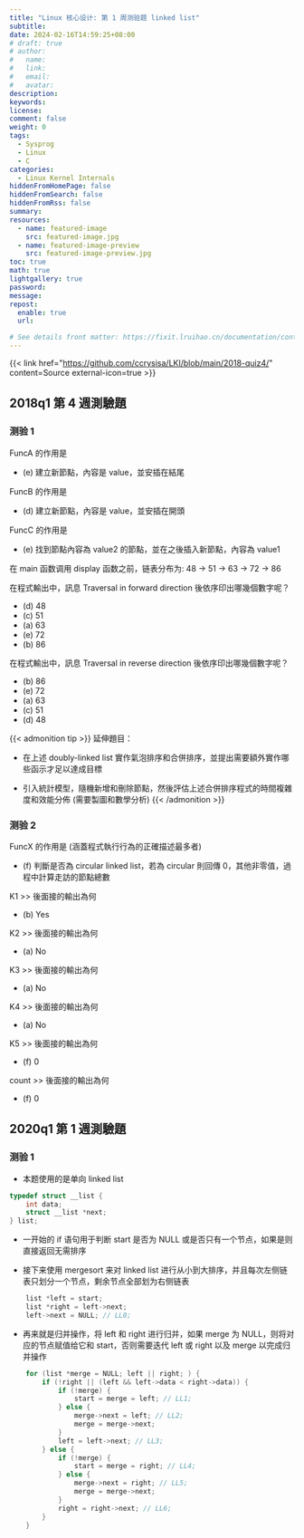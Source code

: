 ```yaml
---
title: "Linux 核心设计: 第 1 周测验题 linked list"
subtitle:
date: 2024-02-16T14:59:25+08:00
# draft: true
# author:
#   name:
#   link:
#   email:
#   avatar:
description:
keywords:
license:
comment: false
weight: 0
tags:
  - Sysprog
  - Linux
  - C
categories:
  - Linux Kernel Internals
hiddenFromHomePage: false
hiddenFromSearch: false
hiddenFromRss: false
summary:
resources:
  - name: featured-image
    src: featured-image.jpg
  - name: featured-image-preview
    src: featured-image-preview.jpg
toc: true
math: true
lightgallery: true
password:
message:
repost:
  enable: true
  url:

# See details front matter: https://fixit.lruihao.cn/documentation/content-management/introduction/#front-matter
---
```


<!--more-->


{{< link href="https://github.com/ccrysisa/LKI/blob/main/2018-quiz4/" content=Source external-icon=true >}}

## 2018q1 第 4 週測驗題

### 测验 1

FuncA 的作用是
- (e) 建立新節點，內容是 value，並安插在結尾

FuncB 的作用是
- (d) 建立新節點，內容是 value，並安插在開頭

FuncC 的作用是
- (e) 找到節點內容為 value2 的節點，並在之後插入新節點，內容為 value1


在 main 函数调用 display 函数之前，链表分布为: 48 -> 51 -> 63 -> 72 -> 86

在程式輸出中，訊息 Traversal in forward direction 後依序印出哪幾個數字呢？
- (d) 48
- (c) 51
- (a) 63
- (e) 72
- (b) 86

在程式輸出中，訊息 Traversal in reverse direction 後依序印出哪幾個數字呢？
- (b) 86
- (e) 72
- (a) 63
- (c) 51
- (d) 48

{{< admonition tip >}}
延伸題目：

- 在上述 doubly-linked list 實作氣泡排序和合併排序，並提出需要額外實作哪些函示才足以達成目標

- 引入統計模型，隨機新增和刪除節點，然後評估上述合併排序程式的時間複雜度和效能分佈 (需要製圖和數學分析)
{{< /admonition >}}

### 测验 2

FuncX 的作用是 (涵蓋程式執行行為的正確描述最多者)
- (f) 判斷是否為 circular linked list，若為 circular 則回傳 0，其他非零值，過程中計算走訪的節點總數

K1 >> 後面接的輸出為何
- (b) Yes

K2 >> 後面接的輸出為何
- (a) No

K3 >> 後面接的輸出為何
- (a) No

K4 >> 後面接的輸出為何
- (a) No

K5 >> 後面接的輸出為何
- (f) 0

count >> 後面接的輸出為何
- (f) 0

## 2020q1 第 1 週測驗題

### 测验 1

- 本题使用的是单向 linked list

```c
typedef struct __list {
    int data;
    struct __list *next;
} list;
```

- 一开始的 if 语句用于判断 start 是否为 NULL 或是否只有一个节点，如果是则直接返回无需排序

- 接下来使用 mergesort 来对 linked list 进行从小到大排序，并且每次左侧链表只划分一个节点，剩余节点全部划为右侧链表

```c
    list *left = start;
    list *right = left->next;
    left->next = NULL; // LL0;
```

- 再来就是归并操作，将 left 和 right 进行归并，如果 merge 为 NULL，则将对应的节点赋值给它和 start，否则需要迭代 left 或 right 以及 merge 以完成归并操作

```c
    for (list *merge = NULL; left || right; ) {
        if (!right || (left && left->data < right->data)) {
            if (!merge) {
                start = merge = left; // LL1;
            } else {
                merge->next = left; // LL2;
                merge = merge->next;
            }
            left = left->next; // LL3;
        } else {
            if (!merge) {
                start = merge = right; // LL4;
            } else {
                merge->next = right; // LL5;
                merge = merge->next;
            }
            right = right->next; // LL6;
        }
    }
```